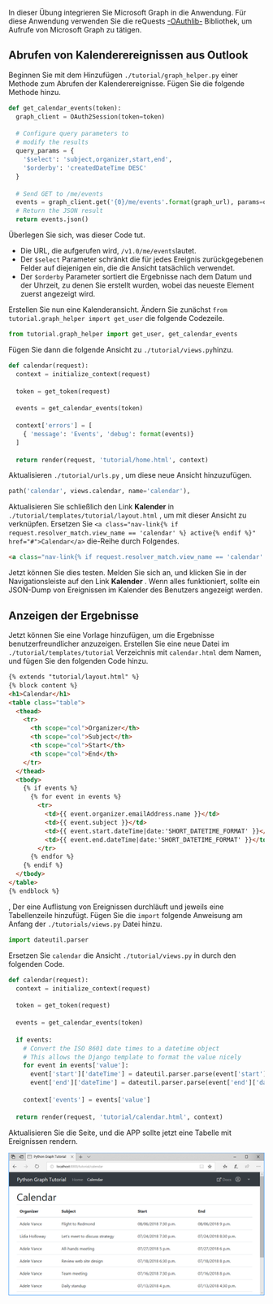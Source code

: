 <!-- markdownlint-disable MD002 MD041 -->

In dieser Übung integrieren Sie Microsoft Graph in die Anwendung. Für diese Anwendung verwenden Sie die reQuests [-OAuthlib-](https://requests-oauthlib.readthedocs.io/en/latest/) Bibliothek, um Aufrufe von Microsoft Graph zu tätigen.

## <a name="get-calendar-events-from-outlook"></a>Abrufen von Kalenderereignissen aus Outlook

Beginnen Sie mit dem Hinzufügen `./tutorial/graph_helper.py` einer Methode zum Abrufen der Kalenderereignisse. Fügen Sie die folgende Methode hinzu.

```python
def get_calendar_events(token):
  graph_client = OAuth2Session(token=token)

  # Configure query parameters to
  # modify the results
  query_params = {
    '$select': 'subject,organizer,start,end',
    '$orderby': 'createdDateTime DESC'
  }

  # Send GET to /me/events
  events = graph_client.get('{0}/me/events'.format(graph_url), params=query_params)
  # Return the JSON result
  return events.json()
```

Überlegen Sie sich, was dieser Code tut.

- Die URL, die aufgerufen wird, `/v1.0/me/events`lautet.
- Der `$select` Parameter schränkt die für jedes Ereignis zurückgegebenen Felder auf diejenigen ein, die die Ansicht tatsächlich verwendet.
- Der `$orderby` Parameter sortiert die Ergebnisse nach dem Datum und der Uhrzeit, zu denen Sie erstellt wurden, wobei das neueste Element zuerst angezeigt wird.

Erstellen Sie nun eine Kalenderansicht. Ändern Sie zunächst `from tutorial.graph_helper import get_user` die folgende Codezeile.

```python
from tutorial.graph_helper import get_user, get_calendar_events
```

Fügen Sie dann die folgende Ansicht zu `./tutorial/views.py`hinzu.

```python
def calendar(request):
  context = initialize_context(request)

  token = get_token(request)

  events = get_calendar_events(token)

  context['errors'] = [
    { 'message': 'Events', 'debug': format(events)}
  ]

  return render(request, 'tutorial/home.html', context)
```

Aktualisieren `./tutorial/urls.py` , um diese neue Ansicht hinzuzufügen.

```python
path('calendar', views.calendar, name='calendar'),
```

Aktualisieren Sie schließlich den Link **Kalender** in `./tutorial/templates/tutorial/layout.html` , um mit dieser Ansicht zu verknüpfen. Ersetzen Sie `<a class="nav-link{% if request.resolver_match.view_name == 'calendar' %} active{% endif %}" href="#">Calendar</a>` die-Reihe durch Folgendes.

```html
<a class="nav-link{% if request.resolver_match.view_name == 'calendar' %} active{% endif %}" href="{% url 'calendar' %}">Calendar</a>
```

Jetzt können Sie dies testen. Melden Sie sich an, und klicken Sie in der Navigationsleiste auf den Link **Kalender** . Wenn alles funktioniert, sollte ein JSON-Dump von Ereignissen im Kalender des Benutzers angezeigt werden.

## <a name="display-the-results"></a>Anzeigen der Ergebnisse

Jetzt können Sie eine Vorlage hinzufügen, um die Ergebnisse benutzerfreundlicher anzuzeigen. Erstellen Sie eine neue Datei im `./tutorial/templates/tutorial` Verzeichnis mit `calendar.html` dem Namen, und fügen Sie den folgenden Code hinzu.

```html
{% extends "tutorial/layout.html" %}
{% block content %}
<h1>Calendar</h1>
<table class="table">
  <thead>
    <tr>
      <th scope="col">Organizer</th>
      <th scope="col">Subject</th>
      <th scope="col">Start</th>
      <th scope="col">End</th>
    </tr>
  </thead>
  <tbody>
    {% if events %}
      {% for event in events %}
        <tr>
          <td>{{ event.organizer.emailAddress.name }}</td>
          <td>{{ event.subject }}</td>
          <td>{{ event.start.dateTime|date:'SHORT_DATETIME_FORMAT' }}</td>
          <td>{{ event.end.dateTime|date:'SHORT_DATETIME_FORMAT' }}</td>
        </tr>
      {% endfor %}
    {% endif %}
  </tbody>
</table>
{% endblock %}
```

, Der eine Auflistung von Ereignissen durchläuft und jeweils eine Tabellenzeile hinzufügt. Fügen Sie die `import` folgende Anweisung am Anfang der `./tutorials/views.py` Datei hinzu.

```python
import dateutil.parser
```

Ersetzen Sie `calendar` die Ansicht `./tutorial/views.py` in durch den folgenden Code.

```python
def calendar(request):
  context = initialize_context(request)

  token = get_token(request)

  events = get_calendar_events(token)

  if events:
    # Convert the ISO 8601 date times to a datetime object
    # This allows the Django template to format the value nicely
    for event in events['value']:
      event['start']['dateTime'] = dateutil.parser.parse(event['start']['dateTime'])
      event['end']['dateTime'] = dateutil.parser.parse(event['end']['dateTime'])

    context['events'] = events['value']

  return render(request, 'tutorial/calendar.html', context)
```

Aktualisieren Sie die Seite, und die APP sollte jetzt eine Tabelle mit Ereignissen rendern.

![Screenshot der Ereignistabelle](./images/add-msgraph-01.png)